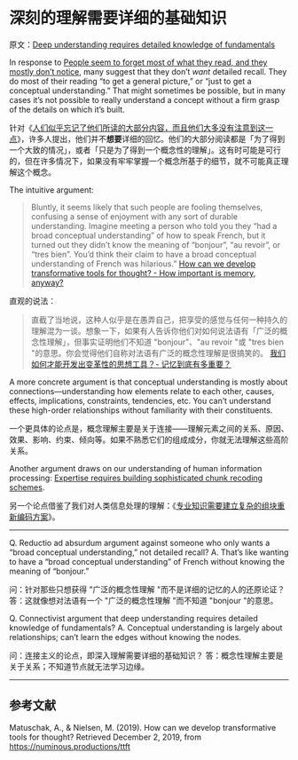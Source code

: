 # 深刻的理解需要详细的基础知识

原文：[Deep understanding requires detailed knowledge of fundamentals](https://notes.andymatuschak.org/zQiumA4k3SXo1GeRVJpsrVaBRETAoyYmSERS)

In response to [People seem to forget most of what they read, and they mostly don’t notice](https://notes.andymatuschak.org/z3d6dFhTA5zTmykZ3zh4Y2vCw3aVbUxRiQQcc), many suggest that they don’t *want* detailed recall. They do most of their reading “to get a general picture,” or “just to get a conceptual understanding.” That might sometimes be possible, but in many cases it’s not possible to really understand a concept without a firm grasp of the details on which it’s built.

针对《[人们似乎忘记了他们所读的大部分内容，而且他们大多没有注意到这一点](https://notes.andymatuschak.org/z3d6dFhTA5zTmykZ3zh4Y2vCw3aVbUxRiQQcc)》，许多人提出，他们并不**想要**详细的回忆。他们的大部分阅读都是「为了得到一个大致的情况」，或者「只是为了得到一个概念性的理解」。这有时可能是可行的，但在许多情况下，如果没有牢牢掌握一个概念所基于的细节，就不可能真正理解这个概念。

The intuitive argument:

> Bluntly, it seems likely that such people are fooling themselves, confusing a sense of enjoyment with any sort of durable understanding. Imagine meeting a person who told you they “had a broad conceptual understanding” of how to speak French, but it turned out they didn’t know the meaning of “bonjour”, “au revoir”, or “tres bien”. You’d think their claim to have a broad conceptual understanding of French was hilarious.”
> [How can we develop transformative tools for thought? - How important is memory, anyway?](https://numinous.productions/ttft/#how-important-is-memory)

直观的说法：

> 直截了当地说，这种人似乎是在愚弄自己，把享受的感觉与任何一种持久的理解混为一谈。想象一下，如果有人告诉你他们对如何说法语有「广泛的概念性理解」，但事实证明他们不知道 "bonjour"、"au revoir "或 "tres bien "的意思。你会觉得他们自称对法语有广泛的概念性理解是很搞笑的。
> [我们如何才能开发出变革性的思想工具？- 记忆到底有多重要？](https://numinous.productions/ttft/#how-important-is-memory)

A more concrete argument is that conceptual understanding is mostly about connections—understanding how elements relate to each other, causes, effects, implications, constraints, tendencies, etc. You can’t understand these high-order relationships without familiarity with their constituents.

一个更具体的论点是，概念理解主要是关于连接——理解元素之间的关系、原因、效果、影响、约束、倾向等。如果不熟悉它们的组成成分，你就无法理解这些高阶关系。

Another argument draws on our understanding of human information processing: [Expertise requires building sophisticated chunk recoding schemes](https://notes.andymatuschak.org/z7s7zpUDq2EEXnu3XJQLmqjddZnwGkBfz5WWL).

另一个论点借鉴了我们对人类信息处理的理解：《[专业知识需要建立复杂的组块重新编码方案](https://notes.andymatuschak.org/z7s7zpUDq2EEXnu3XJQLmqjddZnwGkBfz5WWL)》。

------

Q. Reductio ad absurdum argument against someone who only wants a “broad conceptual understanding,” not detailed recall?
A. That’s like wanting to have a “broad conceptual understanding” of French without knowing the meaning of “bonjour.”

问：针对那些只想获得 "广泛的概念性理解 "而不是详细的记忆的人的还原论证？
答：这就像想对法语有一个 "广泛的概念性理解 "而不知道 "bonjour "的意思。

Q. Connectivist argument that deep understanding requires detailed knowledge of fundamentals?
A. Conceptual understanding is largely about relationships; can’t learn the edges without knowing the nodes.

问：连接主义的论点，即深入理解需要详细的基础知识？
答：概念性理解主要是关于关系；不知道节点就无法学习边缘。

------

## 参考文献

Matuschak, A., & Nielsen, M. (2019). How can we develop transformative tools for thought? Retrieved December 2, 2019, from https://numinous.productions/ttft